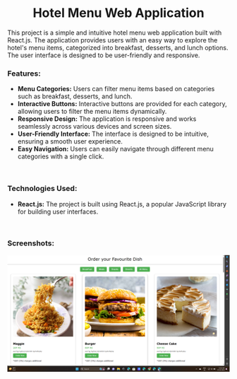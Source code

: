 <h1 align="center">Hotel Menu Web Application</h1>
<p>This project is a simple and intuitive hotel menu web application built with React.js. The application provides users with an easy way to explore the hotel's menu items, categorized into breakfast, desserts, and lunch options. The user interface is designed to be user-friendly and responsive.</p>
<h3>Features:</h3>

<ul>
  <li><b>Menu Categories:</b> Users can filter menu items based on categories such as breakfast, desserts, and lunch.</li>
  <li><b>Interactive Buttons:</b> Interactive buttons are provided for each category, allowing users to filter the menu items dynamically.</li>
  <li><b>Responsive Design:</b> The application is responsive and works seamlessly across various devices and screen sizes.</li>
  <li><b>User-Friendly Interface:</b> The interface is designed to be intuitive, ensuring a smooth user experience.</li>
  <li><b>Easy Navigation:</b> Users can easily navigate through different menu categories with a single click.</li>
</ul>
<br>
<h3>Technologies Used:</h3>
<ul>
  <li><b>React.js:</b> The project is built using React.js, a popular JavaScript library for building user interfaces.</li>
</ul>

<br>
<h3>Screenshots:</h3>

![logo](https://github.com/sairaj2003/react-project-hotel/blob/main/Screenshot%202023-10-15%20110540.png)


